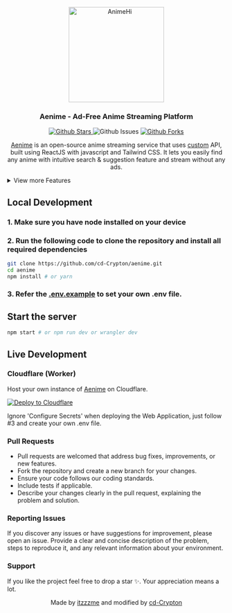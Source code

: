 <p align="center">
  <div align="center">
    <a href="https://aenime.qzz.io/">
      <img alt="AnimeHi" src="https://raw.githubusercontent.com/cd-Crypton/aenime/refs/heads/main/public/logo.png" width="220"/>
    </a>
  </div>
    <h3 align="center">Aenime - Ad-Free Anime Streaming Platform</h3>
    <p align="center">
  <a href="https://github.com/cd-Crypton/aenime">
      <img src="https://img.shields.io/github/stars/cd-Crypton/aenime" alt="Github Stars">
    </a>
      <img src="https://img.shields.io/github/issues/cd-Crypton/aenime" alt="Github Issues">
     <a href="https://github.com/cd-Crypton/aenime">
      <img src="https://img.shields.io/github/forks/cd-Crypton/aenime" alt="Github Forks" />
    </a>
</p>
</p>
<p align="center">
    <a href="https://aenime.qzz.io">Aenime</a> is an open-source anime streaming service that uses <a href="https://github.com/itzzzme/anime-api">custom</a> API, built using ReactJS with javascript and Tailwind CSS. It lets you easily find any anime with intuitive search & suggestion feature and stream without any ads.
 </p>

<details>
<summary>View more Features</summary>

### General

- Sub Anime support
- Dub Anime support
- User-friendly interface
- Mobile responsive
- Fast page load
- Character & Voice Actors

### Watch Page

- Related Animes
- Recommended Animes
- Available seasons
- Estimated schedule of upcoming episodes
- **Player**
  - Autoplay
  - Autoskip intro/outro
  - Autonext

</details>

## Local Development

### 1. Make sure you have node installed on your device

### 2. Run the following code to clone the repository and install all required dependencies

```bash
git clone https://github.com/cd-Crypton/aenime.git
cd aenime
npm install # or yarn
```

### 3. Refer the <a href="https://github.com/itzzzme/zenime/blob/main/.env.example">.env.example</a> to set your own .env file.

## Start the server

```bash
npm start # or npm run dev or wrangler dev
```

## Live Development

### Cloudflare (Worker)

Host your own instance of <a href="aenime.qzz.io">Aenime</a>  on Cloudflare.

[![Deploy to Cloudflare](https://deploy.workers.cloudflare.com/button)](https://deploy.workers.cloudflare.com/?url=https://github.com/cd-Crypton/aenime)

Ignore 'Configure Secrets' when deploying the Web Application, just follow #3 and create your own .env file.

### Pull Requests

- Pull requests are welcomed that address bug fixes, improvements, or new features.
- Fork the repository and create a new branch for your changes.
- Ensure your code follows our coding standards.
- Include tests if applicable.
- Describe your changes clearly in the pull request, explaining the problem and solution.

 ### Reporting Issues

If you discover any issues or have suggestions for improvement, please open an issue. Provide a clear and concise description of the problem, steps to reproduce it, and any relevant information about your environment.

### Support

 If you like the project feel free to drop a star ✨. Your appreciation means a lot.

<p align="center" style="text-decoration: none;">Made by <a href="https://github.com/itzzzme" tarGET="_blank">itzzzme</a> and modified by <a href="https://github.com/cd-Crypton" target="_blank">cd-Crypton</a>
</p>
